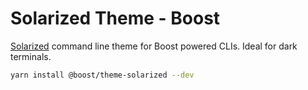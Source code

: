 # Solarized Theme - Boost

[Solarized](http://ethanschoonover.com/solarized) command line theme for Boost powered CLIs. Ideal
for dark terminals.

```bash
yarn install @boost/theme-solarized --dev
```
